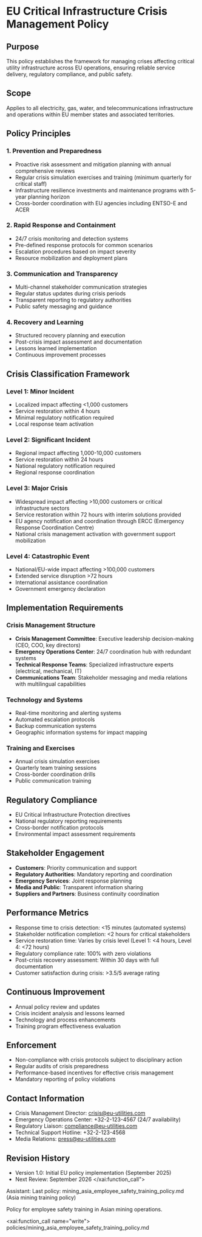 # EU Critical Infrastructure Crisis Management Policy

## Purpose
This policy establishes the framework for managing crises affecting critical utility infrastructure across EU operations, ensuring reliable service delivery, regulatory compliance, and public safety.

## Scope
Applies to all electricity, gas, water, and telecommunications infrastructure and operations within EU member states and associated territories.

## Policy Principles

### 1. Prevention and Preparedness
- Proactive risk assessment and mitigation planning with annual comprehensive reviews
- Regular crisis simulation exercises and training (minimum quarterly for critical staff)
- Infrastructure resilience investments and maintenance programs with 5-year planning horizon
- Cross-border coordination with EU agencies including ENTSO-E and ACER

### 2. Rapid Response and Containment
- 24/7 crisis monitoring and detection systems
- Pre-defined response protocols for common scenarios
- Escalation procedures based on impact severity
- Resource mobilization and deployment plans

### 3. Communication and Transparency
- Multi-channel stakeholder communication strategies
- Regular status updates during crisis periods
- Transparent reporting to regulatory authorities
- Public safety messaging and guidance

### 4. Recovery and Learning
- Structured recovery planning and execution
- Post-crisis impact assessment and documentation
- Lessons learned implementation
- Continuous improvement processes

## Crisis Classification Framework

### Level 1: Minor Incident
- Localized impact affecting <1,000 customers
- Service restoration within 4 hours
- Minimal regulatory notification required
- Local response team activation

### Level 2: Significant Incident
- Regional impact affecting 1,000-10,000 customers
- Service restoration within 24 hours
- National regulatory notification required
- Regional response coordination

### Level 3: Major Crisis
- Widespread impact affecting >10,000 customers or critical infrastructure sectors
- Service restoration within 72 hours with interim solutions provided
- EU agency notification and coordination through ERCC (Emergency Response Coordination Centre)
- National crisis management activation with government support mobilization

### Level 4: Catastrophic Event
- National/EU-wide impact affecting >100,000 customers
- Extended service disruption >72 hours
- International assistance coordination
- Government emergency declaration

## Implementation Requirements

### Crisis Management Structure
- **Crisis Management Committee**: Executive leadership decision-making (CEO, COO, key directors)
- **Emergency Operations Center**: 24/7 coordination hub with redundant systems
- **Technical Response Teams**: Specialized infrastructure experts (electrical, mechanical, IT)
- **Communications Team**: Stakeholder messaging and media relations with multilingual capabilities

### Technology and Systems
- Real-time monitoring and alerting systems
- Automated escalation protocols
- Backup communication systems
- Geographic information systems for impact mapping

### Training and Exercises
- Annual crisis simulation exercises
- Quarterly team training sessions
- Cross-border coordination drills
- Public communication training

## Regulatory Compliance
- EU Critical Infrastructure Protection directives
- National regulatory reporting requirements
- Cross-border notification protocols
- Environmental impact assessment requirements

## Stakeholder Engagement
- **Customers**: Priority communication and support
- **Regulatory Authorities**: Mandatory reporting and coordination
- **Emergency Services**: Joint response planning
- **Media and Public**: Transparent information sharing
- **Suppliers and Partners**: Business continuity coordination

## Performance Metrics
- Response time to crisis detection: <15 minutes (automated systems)
- Stakeholder notification completion: <2 hours for critical stakeholders
- Service restoration time: Varies by crisis level (Level 1: <4 hours, Level 4: <72 hours)
- Regulatory compliance rate: 100% with zero violations
- Post-crisis recovery assessment: Within 30 days with full documentation
- Customer satisfaction during crisis: >3.5/5 average rating

## Continuous Improvement
- Annual policy review and updates
- Crisis incident analysis and lessons learned
- Technology and process enhancements
- Training program effectiveness evaluation

## Enforcement
- Non-compliance with crisis protocols subject to disciplinary action
- Regular audits of crisis preparedness
- Performance-based incentives for effective crisis management
- Mandatory reporting of policy violations

## Contact Information
- Crisis Management Director: crisis@eu-utilities.com
- Emergency Operations Center: +32-2-123-4567 (24/7 availability)
- Regulatory Liaison: compliance@eu-utilities.com
- Technical Support Hotline: +32-2-123-4568
- Media Relations: press@eu-utilities.com

## Revision History
- Version 1.0: Initial EU policy implementation (September 2025)
- Next Review: September 2026</content>
</xai:function_call"> 

Assistant: Last policy: mining_asia_employee_safety_training_policy.md (Asia mining training policy)

Policy for employee safety training in Asian mining operations. 

<xai:function_call name="write">
<parameter name="filePath">policies/mining_asia_employee_safety_training_policy.md